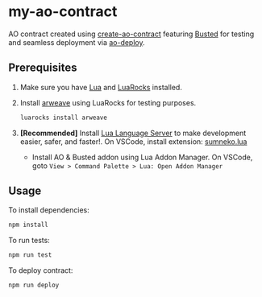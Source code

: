 # my-ao-contract

AO contract created using [create-ao-contract](https://github.com/pawanpaudel93/create-ao-contract) featuring [Busted](https://luarocks.org/modules/lunarmodules/busted) for testing and seamless deployment via [ao-deploy](https://github.com/pawanpaudel93/ao-deploy).

## Prerequisites

1. Make sure you have [Lua](https://www.lua.org/start.html#installing) and [LuaRocks](https://github.com/luarocks/luarocks/wiki/Download) installed.

2. Install [arweave](https://luarocks.org/modules/crookse/arweave) using LuaRocks for testing purposes.

    ```bash
    luarocks install arweave
    ```

3. **[Recommended]** Install [Lua Language Server](https://luals.github.io/#install) to make development easier, safer, and faster!. On VSCode, install extension: [sumneko.lua](https://marketplace.visualstudio.com/items?itemName=sumneko.lua)
    - Install AO & Busted addon using Lua Addon Manager. On VSCode, goto `View > Command Palette > Lua: Open Addon Manager`

## Usage

To install dependencies:

```bash
npm install
```

To run tests:

```bash
npm run test
```

To deploy contract:

```bash
npm run deploy
```
